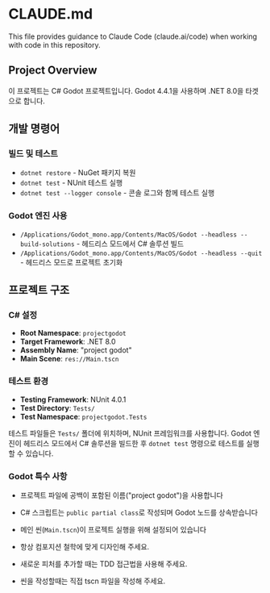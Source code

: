 # CLAUDE.md

This file provides guidance to Claude Code (claude.ai/code) when working with code in this repository.

## Project Overview

이 프로젝트는 C# Godot 프로젝트입니다. Godot 4.4.1을 사용하며 .NET 8.0을 타겟으로 합니다.

## 개발 명령어

### 빌드 및 테스트

- `dotnet restore` - NuGet 패키지 복원
- `dotnet test` - NUnit 테스트 실행
- `dotnet test --logger console` - 콘솔 로그와 함께 테스트 실행

### Godot 엔진 사용

- `/Applications/Godot_mono.app/Contents/MacOS/Godot --headless --build-solutions` - 헤드리스 모드에서 C# 솔루션 빌드
- `/Applications/Godot_mono.app/Contents/MacOS/Godot --headless --quit` - 헤드리스 모드로 프로젝트 초기화

## 프로젝트 구조

### C# 설정

- **Root Namespace**: `projectgodot`
- **Target Framework**: .NET 8.0
- **Assembly Name**: "project godot"
- **Main Scene**: `res://Main.tscn`

### 테스트 환경

- **Testing Framework**: NUnit 4.0.1
- **Test Directory**: `Tests/`
- **Test Namespace**: `projectgodot.Tests`

테스트 파일들은 `Tests/` 폴더에 위치하며, NUnit 프레임워크를 사용합니다. Godot 엔진이 헤드리스 모드에서 C# 솔루션을 빌드한 후 `dotnet test` 명령으로 테스트를 실행할 수 있습니다.

### Godot 특수 사항

- 프로젝트 파일에 공백이 포함된 이름("project godot")을 사용합니다
- C# 스크립트는 `public partial class`로 작성되며 Godot 노드를 상속받습니다
- 메인 씬(`Main.tscn`)이 프로젝트 실행을 위해 설정되어 있습니다

- 항상 컴포지션 철학에 맞게 디자인해 주세요.
- 새로운 피처를 추가할 때는 TDD 접근법을 사용해 주세요.
- 씬을 작성할때는 직접 tscn 파일을 작성해 주세요.
